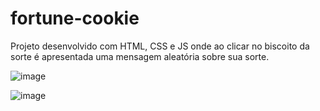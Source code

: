 # fortune-cookie

Projeto desenvolvido com HTML, CSS e JS onde ao clicar no biscoito da sorte é apresentada uma mensagem aleatória sobre sua sorte.

![image](https://user-images.githubusercontent.com/68011048/228962395-30d434b3-bd72-4766-a293-b873fcd78a43.png)

![image](https://user-images.githubusercontent.com/68011048/228962850-5f77684e-d39c-4685-a177-40e408a01de8.png)
